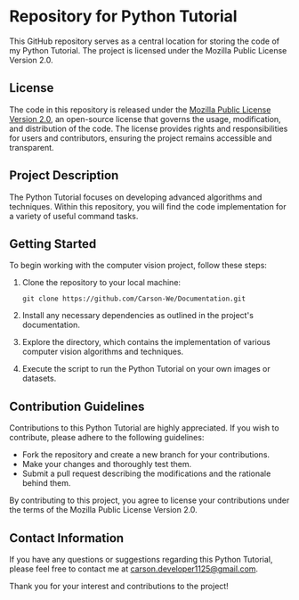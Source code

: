 # Repository for Python Tutorial

This GitHub repository serves as a central location for storing the code of my Python Tutorial. The project is licensed under the Mozilla Public License Version 2.0.

## License

The code in this repository is released under the [Mozilla Public License Version 2.0](https://www.mozilla.org/en-US/MPL/2.0/), an open-source license that governs the usage, modification, and distribution of the code. The license provides rights and responsibilities for users and contributors, ensuring the project remains accessible and transparent.

## Project Description

The Python Tutorial focuses on developing advanced algorithms and techniques. Within this repository, you will find the code implementation for a variety of useful command tasks.

## Getting Started

To begin working with the computer vision project, follow these steps:

1. Clone the repository to your local machine:

   `
   git clone https://github.com/Carson-We/Documentation.git
   `

2. Install any necessary dependencies as outlined in the project's documentation.

3. Explore the directory, which contains the implementation of various computer vision algorithms and techniques.

4. Execute the script to run the Python Tutorial on your own images or datasets.

## Contribution Guidelines

Contributions to this Python Tutorial are highly appreciated. If you wish to contribute, please adhere to the following guidelines:

- Fork the repository and create a new branch for your contributions.
- Make your changes and thoroughly test them.
- Submit a pull request describing the modifications and the rationale behind them.

By contributing to this project, you agree to license your contributions under the terms of the Mozilla Public License Version 2.0.

## Contact Information

If you have any questions or suggestions regarding this Python Tutorial, please feel free to contact me at [carson.developer1125@gmail.com](mailto:carson.developer1125@gmail.com).

Thank you for your interest and contributions to the project!
